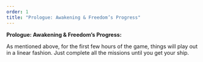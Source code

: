 ```yaml
---
order: 1
title: "Prologue: Awakening & Freedom’s Progress"
---
```


**Prologue: Awakening & Freedom’s Progress:**

As mentioned above, for the first few hours of the game, things will play out in a linear fashion. Just complete all the missions until you get your ship.
